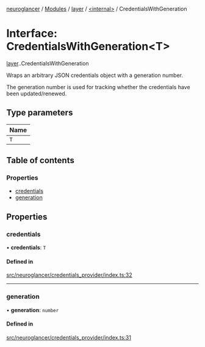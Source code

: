 [neuroglancer](../README.md) / [Modules](../modules.md) / [layer](../modules/layer.md) / [<internal\>](../modules/layer._internal_.md) / CredentialsWithGeneration

# Interface: CredentialsWithGeneration<T\>

[layer](../modules/layer.md).[<internal>](../modules/layer._internal_.md).CredentialsWithGeneration

Wraps an arbitrary JSON credentials object with a generation number.

The generation number is used for tracking whether the credentials have been updated/renewed.

## Type parameters

| Name |
| :------ |
| `T` |

## Table of contents

### Properties

- [credentials](layer._internal_.CredentialsWithGeneration.md#credentials)
- [generation](layer._internal_.CredentialsWithGeneration.md#generation)

## Properties

### credentials

• **credentials**: `T`

#### Defined in

[src/neuroglancer/credentials_provider/index.ts:32](https://github.com/ActiveBrainAtlas2/neuroglancer/blob/540617bc/src/neuroglancer/credentials_provider/index.ts#L32)

___

### generation

• **generation**: `number`

#### Defined in

[src/neuroglancer/credentials_provider/index.ts:31](https://github.com/ActiveBrainAtlas2/neuroglancer/blob/540617bc/src/neuroglancer/credentials_provider/index.ts#L31)
